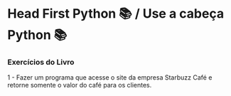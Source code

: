 # Head First Python  📚 / Use a cabeça Python 📚

### Exercícios do Livro

1 - Fazer um programa que acesse o site da empresa Starbuzz Café e retorne somente o valor do café para os clientes.
